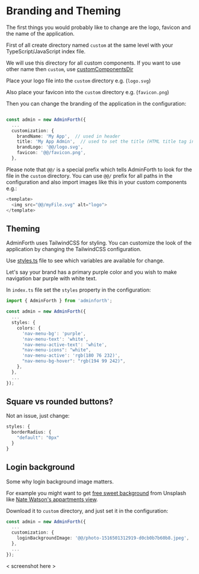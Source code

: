 # Branding and Theming

The first things you would probably like to change are the logo, favicon and the name of the application. 

First of all create directory named `custom` at the same level with your TypeScript/JavaScript index file. 

We will use this directory for all custom components. If you want to use other name then `custom`, use [customComponentsDir](https://adminforth.dev/docs/api/types/AdminForthConfig/type-aliases/AdminForthConfig#customizationcustomcomponentsdir)

Place your logo file into the `custom` directory e.g. (`logo.svg`)

Also place your favicon into the `custom` directory e.g. (`favicon.png`)

Then you can change the branding of the application in the configuration:

```ts

const admin = new AdminForth({
  ...
  customization: {
    brandName: 'My App',  // used in header
    title: 'My App Admin',  // used to set the title (HTML title tag in your pages)
    brandLogo: '@@/logo.svg',
    favicon: '@@/favicon.png',
  },
```

Please note that `@@/` is a special prefix which tells AdminForth to look for the file in the `custom` directory. 
You can use `@@/` prefix for all paths in the configuration and also import images like this in your custom components e.g.:

```ts
<template>
  <img src="@@/myFile.svg" alt="logo">
</template>
```

## Theming

AdminForth uses TailwindCSS for styling. You can customize the look of the application by changing the TailwindCSS configuration.

Use [styles.ts](https://github.com/devforth/adminforth/blob/main/adminforth/modules/styles.ts) file to see which variables are available for change.

Let's say your brand has a primary purple color and you wish to make navigation bar purple with white text.

In `index.ts` file set the `styles` property in the configuration:

```ts
import { AdminForth } from 'adminforth';

const admin = new AdminForth({
  ...
  styles: {
    colors: {
      'nav-menu-bg': 'purple',
      'nav-menu-text': 'white',
      'nav-menu-active-text': 'white',
      "nav-menu-icons": "white",
      'nav-menu-active': 'rgb(180 76 232)',
      "nav-menu-bg-hover": "rgb(194 99 242)",
    },
  },
  ...
});
```


## Square vs rounded buttons?

Not an issue, just change:

```ts
styles: {
  borderRadius: {
    "default": "0px"
  }
}
```

## Login background

Some why login background image matters.

For example you might want to get [free sweet background](https://unsplash.com/s/photos/secure?license=free) from Unsplash like
[Nate Watson's appartments view](https://images.unsplash.com/photo-1516501312919-d0cb0b7b60b8?q=80&w=3404&auto=format&fit=crop&ixlib=rb-4.0.3&ixid=M3wxMjA3fDB8MHxwaG90by1wYWdlfHx8fGVufDB8fHx8fA%3D%3D).

Download it to `custom` directory, and just set it in the configuration:


```ts
const admin = new AdminForth({
  ...
  customization: {
    loginBackgroundImage: '@@/photo-1516501312919-d0cb0b7b60b8.jpeg',
  },
  ...
});
```

< screenshot here >